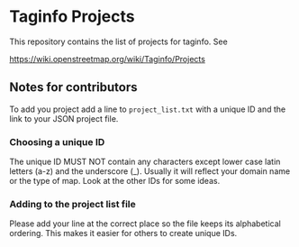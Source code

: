 
# Taginfo Projects

This repository contains the list of projects for taginfo. See

https://wiki.openstreetmap.org/wiki/Taginfo/Projects

## Notes for contributors

To add you project add a line to `project_list.txt` with a unique ID and the
link to your JSON project file.

### Choosing a unique ID

The unique ID MUST NOT contain any characters except lower case latin letters
(a-z) and the underscore (_). Usually it will reflect your domain name or the
type of map. Look at the other IDs for some ideas.

### Adding to the project list file

Please add your line at the correct place so the file keeps its alphabetical
ordering. This makes it easier for others to create unique IDs.

